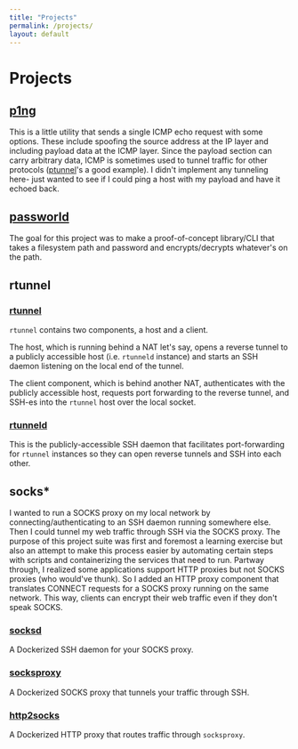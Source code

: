 ```yaml
---
title: "Projects"
permalink: /projects/
layout: default
---
```

# Projects

## [p1ng](https://github.com/zbo14/p1ng)

This is a little utility that sends a single ICMP echo request with some options. These include spoofing the source address at the IP layer and including payload data at the ICMP layer. Since the payload section can carry arbitrary data, ICMP is sometimes used to tunnel traffic for other protocols ([ptunnel](http://www.mit.edu/afs.new/sipb/user/golem/tmp/ptunnel-0.61.orig/web/)'s a good example). I didn't implement any tunneling here- just wanted to see if I could ping a host with my payload and have it echoed back.

## [passworld](https://github.com/zbo14/passworld)

The goal for this project was to make a proof-of-concept library/CLI that takes a filesystem path and password and encrypts/decrypts whatever's on the path.

## rtunnel

### [rtunnel](https://github.com/zbo14/rtunnel)

`rtunnel` contains two components, a host and a client.

The host, which is running behind a NAT let's say, opens a reverse tunnel to a publicly accessible host (i.e. `rtunneld` instance) and starts an SSH daemon listening on the local end of the tunnel.

The client component, which is behind another NAT, authenticates with the publicly accessible host, requests port forwarding to the reverse tunnel, and SSH-es into the `rtunnel` host over the local socket.

### [rtunneld](https://github.com/zbo14/rtunneld)

This is the publicly-accessible SSH daemon that facilitates port-forwarding for `rtunnel` instances so they can open reverse tunnels and SSH into each other.

## socks*

I wanted to run a SOCKS proxy on my local network by connecting/authenticating to an SSH daemon running somewhere else. Then I could tunnel my web traffic through SSH via the SOCKS proxy. The purpose of this project suite was first and foremost a learning exercise but also an attempt to make this process easier by automating certain steps with scripts and containerizing the services that need to run. Partway through, I realized some applications support HTTP proxies but not SOCKS proxies (who would've thunk). So I added an HTTP proxy component that translates CONNECT requests for a SOCKS proxy running on the same network. This way, clients can encrypt their web traffic even if they don't speak SOCKS.

### [socksd](https://github.com/zbo14/socksd)

A Dockerized SSH daemon for your SOCKS proxy.

### [socksproxy](https://github.com/zbo14/socksproxy)

A Dockerized SOCKS proxy that tunnels your traffic through SSH.

### [http2socks](https://github.com/zbo14/http2socks)

A Dockerized HTTP proxy that routes traffic through `socksproxy`.
